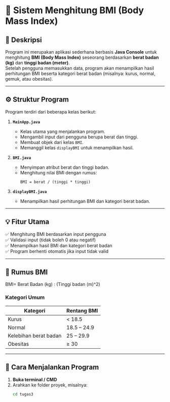 # 📏 Sistem Menghitung BMI (Body Mass Index)

## 🧩 Deskripsi
Program ini merupakan aplikasi sederhana berbasis **Java Console** untuk menghitung **BMI (Body Mass Index)** seseorang berdasarkan **berat badan (kg)** dan **tinggi badan (meter)**.  
Setelah pengguna memasukkan data, program akan menampilkan hasil perhitungan BMI beserta kategori berat badan (misalnya: kurus, normal, gemuk, atau obesitas).

---

## ⚙️ Struktur Program
Program terdiri dari beberapa kelas berikut:

1. **`MainApp.java`**
    - Kelas utama yang menjalankan program.
    - Mengambil input dari pengguna berupa berat dan tinggi.
    - Membuat objek dari kelas `BMI`.
    - Memanggil kelas `displayBMI` untuk menampilkan hasil.

2. **`BMI.java`**
    - Menyimpan atribut berat dan tinggi badan.
    - Menghitung nilai BMI dengan rumus:
      ```
      BMI = berat / (tinggi * tinggi)
      ```

3. **`displayBMI.java`**
    - Menampilkan hasil perhitungan BMI dan kategori berat badan.

---

## 💡 Fitur Utama
✅ Menghitung BMI berdasarkan input pengguna  
✅ Validasi input (tidak boleh 0 atau negatif)  
✅ Menampilkan hasil BMI dan kategori berat badan  
✅ Program berhenti otomatis jika input tidak valid

---

## 🧮 Rumus BMI
BMI= Berat Badan (kg) : (Tinggi badan (m)^2)

### Kategori Umum
| Kategori | Rentang BMI |
|-----------|--------------|
| Kurus | < 18.5 |
| Normal | 18.5 – 24.9 |
| Kelebihan berat badan | 25 – 29.9 |
| Obesitas | ≥ 30 |

---

## 🚀 Cara Menjalankan Program

1. **Buka terminal / CMD**
2. Arahkan ke folder proyek, misalnya:
   ```bash
   cd tugas3

